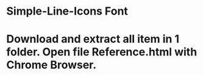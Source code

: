 # Simple-Line-Icons Font
# Download and extract all item in 1 folder. Open file Reference.html with Chrome Browser.
